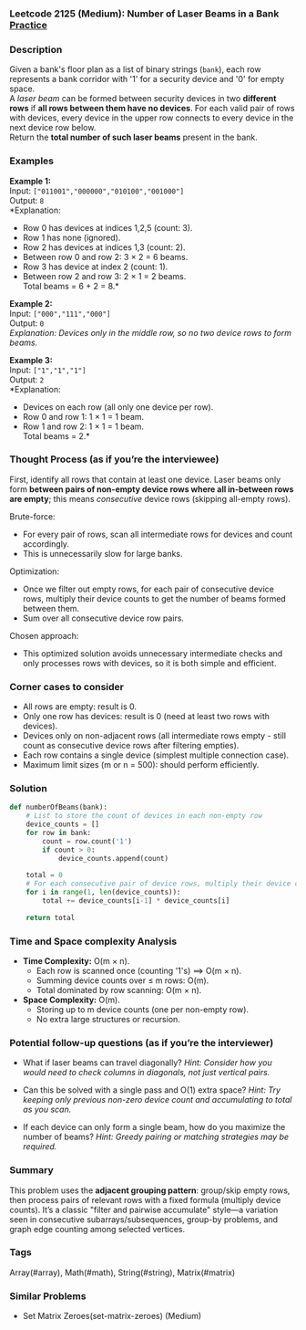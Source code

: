 ### Leetcode 2125 (Medium): Number of Laser Beams in a Bank [Practice](https://leetcode.com/problems/number-of-laser-beams-in-a-bank)

### Description  
Given a bank's floor plan as a list of binary strings (`bank`), each row represents a bank corridor with '1' for a security device and '0' for empty space.  
A *laser beam* can be formed between security devices in two **different rows** if **all rows between them have no devices**. For each valid pair of rows with devices, every device in the upper row connects to every device in the next device row below.  
Return the **total number of such laser beams** present in the bank.

### Examples  

**Example 1:**  
Input: `["011001","000000","010100","001000"]`  
Output: `8`  
*Explanation:  
- Row 0 has devices at indices 1,2,5 (count: 3).  
- Row 1 has none (ignored).
- Row 2 has devices at indices 1,3 (count: 2).  
- Between row 0 and row 2: 3 × 2 = 6 beams.  
- Row 3 has device at index 2 (count: 1).  
- Between row 2 and row 3: 2 × 1 = 2 beams.  
Total beams = 6 + 2 = 8.*

**Example 2:**  
Input: `["000","111","000"]`  
Output: `0`  
*Explanation: 
Devices only in the middle row, so no two device rows to form beams.*

**Example 3:**  
Input: `["1","1","1"]`  
Output: `2`  
*Explanation:  
- Devices on each row (all only one device per row).
- Row 0 and row 1: 1 × 1 = 1 beam.  
- Row 1 and row 2: 1 × 1 = 1 beam.  
Total beams = 2.*

### Thought Process (as if you’re the interviewee)  
First, identify all rows that contain at least one device. Laser beams only form **between pairs of non-empty device rows where all in-between rows are empty**; this means *consecutive* device rows (skipping all-empty rows).

Brute-force:  
- For every pair of rows, scan all intermediate rows for devices and count accordingly.
- This is unnecessarily slow for large banks.

Optimization:  
- Once we filter out empty rows, for each pair of consecutive device rows, multiply their device counts to get the number of beams formed between them.
- Sum over all consecutive device row pairs.

Chosen approach:  
- This optimized solution avoids unnecessary intermediate checks and only processes rows with devices, so it is both simple and efficient.

### Corner cases to consider  
- All rows are empty: result is 0.
- Only one row has devices: result is 0 (need at least two rows with devices).
- Devices only on non-adjacent rows (all intermediate rows empty - still count as consecutive device rows after filtering empties).
- Each row contains a single device (simplest multiple connection case).
- Maximum limit sizes (m or n = 500): should perform efficiently.

### Solution

```python
def numberOfBeams(bank):
    # List to store the count of devices in each non-empty row
    device_counts = []
    for row in bank:
        count = row.count('1')
        if count > 0:
            device_counts.append(count)
    
    total = 0
    # For each consecutive pair of device rows, multiply their device counts
    for i in range(1, len(device_counts)):
        total += device_counts[i-1] * device_counts[i]
    
    return total
```

### Time and Space complexity Analysis  

- **Time Complexity:** O(m × n).
  - Each row is scanned once (counting '1's) ⟹ O(m × n).
  - Summing device counts over ≤ m rows: O(m).
  - Total dominated by row scanning: O(m × n).
- **Space Complexity:** O(m).
  - Storing up to m device counts (one per non-empty row).
  - No extra large structures or recursion.

### Potential follow-up questions (as if you’re the interviewer)  

- What if laser beams can travel diagonally?
  *Hint: Consider how you would need to check columns in diagonals, not just vertical pairs.*

- Can this be solved with a single pass and O(1) extra space?
  *Hint: Try keeping only previous non-zero device count and accumulating to total as you scan.*

- If each device can only form a single beam, how do you maximize the number of beams?
  *Hint: Greedy pairing or matching strategies may be required.*

### Summary
This problem uses the **adjacent grouping pattern**: group/skip empty rows, then process pairs of relevant rows with a fixed formula (multiply device counts).
It’s a classic "filter and pairwise accumulate" style—a variation seen in consecutive subarrays/subsequences, group-by problems, and graph edge counting among selected vertices.

### Tags
Array(#array), Math(#math), String(#string), Matrix(#matrix)

### Similar Problems
- Set Matrix Zeroes(set-matrix-zeroes) (Medium)